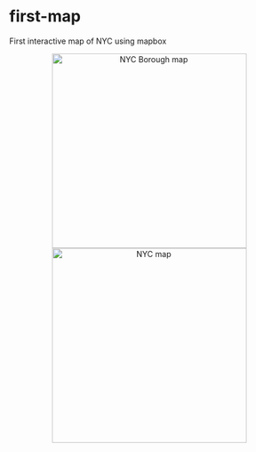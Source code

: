 # first-map
 First interactive map of NYC using mapbox
 <p align="center">
  <img src="imgs/map-1" width="350" title="NYC Borough map">
  <img src="Desktop/imgs/map-2" width="350" alt="NYC map">
</p>
